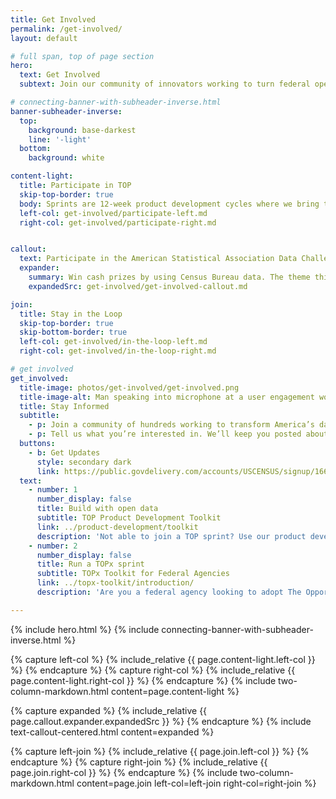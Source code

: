 ```yaml
---
title: Get Involved
permalink: /get-involved/
layout: default

# full span, top of page section
hero:
  text: Get Involved
  subtext: Join our community of innovators working to turn federal open data into technologies that solve real-world problems for people across the country.

# connecting-banner-with-subheader-inverse.html
banner-subheader-inverse:
  top:
    background: base-darkest
    line: '-light'
  bottom:
    background: white

content-light:
  title: Participate in TOP
  skip-top-border: true
  body: Sprints are 12-week product development cycles where we bring together tech teams and collaborators to build digital products using open data.
  left-col: get-involved/participate-left.md
  right-col: get-involved/participate-right.md


callout:
  text: Participate in the American Statistical Association Data Challenge Expo
  expander:
    summary: Win cash prizes by using Census Bureau data. The theme this year is "Helping Families, Business, and Communities Respond to COVID-19."
    expandedSrc: get-involved/get-involved-callout.md

join:
  title: Stay in the Loop
  skip-top-border: true
  skip-bottom-border: true
  left-col: get-involved/in-the-loop-left.md
  right-col: get-involved/in-the-loop-right.md

# get involved
get_involved:
  title-image: photos/get-involved/get-involved.png
  title-image-alt: Man speaking into microphone at a user engagement workshop hosted by The Opportunity Project
  title: Stay Informed
  subtitle:
    - p: Join a community of hundreds working to transform America’s data into America’s innovation.
    - p: Tell us what you’re interested in. We’ll keep you posted about opportunities to join a sprint, attend an event, and more.
  buttons:
    - b: Get Updates
      style: secondary dark
      link: https://public.govdelivery.com/accounts/USCENSUS/signup/16610
  text:
    - number: 1
      number_display: false
      title: Build with open data
      subtitle: TOP Product Development Toolkit
      link: ../product-development/toolkit
      description: 'Not able to join a TOP sprint? Use our product development toolkit—based on the TOP sprint model—to create civic impact with open data. We cover user research, navigating federal data, and more.'
    - number: 2
      number_display: false
      title: Run a TOPx sprint
      subtitle: TOPx Toolkit for Federal Agencies
      link: ../topx-toolkit/introduction/
      description: 'Are you a federal agency looking to adopt The Opportunity Project model? Use our TOPx toolkit—a step-by-step resource complete with sample materials—to help run your own TOP sprint.'

---
```

{% include hero.html %}
{% include connecting-banner-with-subheader-inverse.html %}

{% capture left-col %}
  {% include_relative {{ page.content-light.left-col }} %}
{% endcapture %}
{% capture right-col %}
  {% include_relative {{ page.content-light.right-col }} %}
{% endcapture %}
{% include two-column-markdown.html content=page.content-light %}

{% capture expanded %}
  {% include_relative {{ page.callout.expander.expandedSrc }} %}
{% endcapture %}
{% include text-callout-centered.html content=expanded %}

{% capture left-join %}
  {% include_relative {{ page.join.left-col }} %}
{% endcapture %}
{% capture right-join %}
  {% include_relative {{ page.join.right-col }} %}
{% endcapture %}
{% include two-column-markdown.html content=page.join left-col=left-join right-col=right-join %}
